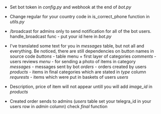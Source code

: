 - Set bot token in *config.py* and webhook at the end of *bot.py*

- Change regular for your country code in is_correct_phone function in *utils.py*

- /broadcast for admins only to send notification for all of the bot users. handle_broadcast func - put your id here in *bot.py*

- I've translated some text for you in _messages_ table, but not all and everything. Be noticed, there are still dependencies on button names in source code
_buttons_ - table menu + first layer of categories
_comments_ - users reviews
_menu_ - for sending a photo of items in category
_messages_ - messages sent by bot
_orders_ - orders created by users
_products_ - items in final categories which are stated in _type_ column
_requrests_ - items which were put in baskets of users
_users_

- Description, price of item will not appear untill you will add _image_id_ in *products*

- Created order sends to admins (_users_ table set your telegra_id in your users row in _admin_ column) check _final_ function
